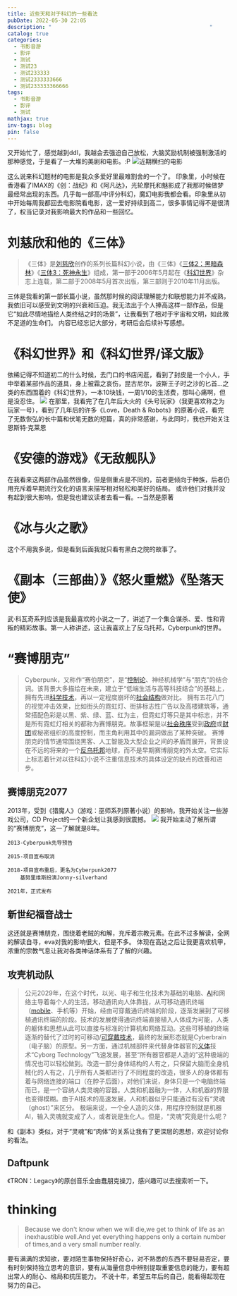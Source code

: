 ```yaml
---
title: 近些天和对于科幻的一些看法
pubDate: 2022-05-30 22:05
description: "                                                  "
catalog: true
categories:
  - 书影音游
  - 影评
  - 测试
  - 测试23
  - 测试233333
  - 测试2333333666
  - 测试233333366666
tags:
  - 书影音游
  - 影评
  - 测试
mathjax: true
inv-tags: blog
pin: false
---
```


又开始忙了，感觉越到ddl，我越会去强迫自己放松，大脑奖励机制被强制激活的那种感觉，于是看了一大堆的美剧和电影。:P
![近期横扫的电影](https://typecho-asyncx.oss-cn-qingdao.aliyuncs.com/202205222218049.png)

这么说来科幻题材的电影是我众多爱好里最难割舍的一个了。
印象里，小时候在香港看了IMAX的《创：战纪》和《阿凡达》，光轮摩托和魅影成了我那时候做梦最经常出现的东西。几乎每一部高/中评分科幻，魔幻电影我都会看。印象里从初中开始每周我都回去电影院看电影，这一爱好持续到高二，很多事情记得不是很清了，权当记录对我影响最大的作品和一些回忆。
# 刘慈欣和他的《三体》
>《三体》是[刘慈欣](https://baike.baidu.com/item/%E5%88%98%E6%85%88%E6%AC%A3/142084)创作的系列长篇科幻小说，由《三体》《[三体2：黑暗森林](https://baike.baidu.com/item/%E4%B8%89%E4%BD%932%EF%BC%9A%E9%BB%91%E6%9A%97%E6%A3%AE%E6%9E%97/5167055)》《[三体3：死神永生](https://baike.baidu.com/item/%E4%B8%89%E4%BD%933%EF%BC%9A%E6%AD%BB%E7%A5%9E%E6%B0%B8%E7%94%9F/3469895)》组成，第一部于2006年5月起在《[科幻世界](https://baike.baidu.com/item/%E7%A7%91%E5%B9%BB%E4%B8%96%E7%95%8C/298990)》杂志上连载，第二部于2008年5月首次出版，第三部则于2010年11月出版。

三体是我看的第一部长篇小说，虽然那时候的阅读理解能力和联想能力并不成熟，我依旧可以感受到文明的兴衰和压迫。我无法出于个人捧高这样一部作品，但是它“如此尽情地描绘人类终结之时的场景”，让我看到了相对于宇宙和文明，如此微不足道的生命们。
内容已经忘记大部分，考研后会后续补写感想。
# 《科幻世界》和《科幻世界/译文版》
依稀记得不知道初二的什么时候，去门口的书店闲逛，看到了封皮是一个小人，手中举着某部作品的道具，身上被霜之哀伤，昆古尼尔，波斯王子时之沙的匕首...之类的东西围着的《科幻世界》，一本10块钱，一周1/10的生活费，那叫心痛啊，但是没忍住。
![](https://typecho-asyncx.oss-cn-qingdao.aliyuncs.com/202205222240960.png)
在那里，我看完了在几年后大火的《头号玩家》（我更喜欢称之为玩家一号），看到了几年后的许多《Love，Death & Robots》的原著小说，看完了无数恢弘的长中篇和伏笔无数的短篇，真的非常感谢，与此同时，我也开始关注恩斯特·克莱恩
# 《安德的游戏》《无敌舰队》
在我看来这两部作品虽然很像，但是侧重点是不同的，前者更倾向于种族，后者仍用充斥着早期流行文化的语言来描写相对轻松和美好的结局。
或许他们对我并没有起到很大影响，但是我也建议读者去看一看。--当然是原著
# 《冰与火之歌》
这个不用我多说，但是看到后面我就只看有黑白之院的故事了。
# 《副本（三部曲）》《怒火重燃》《坠落天使》
武·科瓦奇系列应该是我最喜欢的小说之一了，讲述了一个集合谋杀、爱、性和背叛的精彩故事。第一人称讲述，这让我喜欢上了反乌托邦，Cyberpunk的世界。
# “赛博朋克”
>Cyberpunk，又称作“赛伯朋克”，是“[控制论](https://baike.baidu.com/item/%E6%8E%A7%E5%88%B6%E8%AE%BA/1139081)、神经机械学”与“朋克”的结合词。该背景大多描绘在未来，建立于“低端生活与高等科技结合”的基础上，拥有先进[科学技术](https://baike.baidu.com/item/%E7%A7%91%E5%AD%A6%E6%8A%80%E6%9C%AF/3348043)，再以一定程度崩坏的[社会结构](https://baike.baidu.com/item/%E7%A4%BE%E4%BC%9A%E7%BB%93%E6%9E%84/82310)做对比。
拥有五花八门的视觉冲击效果，比如街头的霓虹灯、街排标志性广告以及高楼建筑等，通常搭配色彩是以黑、紫、绿、蓝、红为主，但霓虹灯等只是其中标志，并不是所有霓虹灯相关的都称为赛博朋克。故事框架是以[社会秩序](https://baike.baidu.com/item/%E7%A4%BE%E4%BC%9A%E7%A7%A9%E5%BA%8F/6157440)受到[政府](https://baike.baidu.com/item/%E6%94%BF%E5%BA%9C/1416952)或[财团](https://baike.baidu.com/item/%E8%B4%A2%E5%9B%A2/436908)或秘密组织的高度控制，而主角利用其中的漏洞做出了某种突破。
赛博朋克的情节通常围绕黑客、人工智能及大型企业之间的矛盾而展开，背景设在不远的将来的一个[反乌托邦](https://baike.baidu.com/item/%E5%8F%8D%E4%B9%8C%E6%89%98%E9%82%A6/9441528)地球，而不是早期赛博朋克的外太空。它实际上标志着针对以往科幻小说不注重信息技术的具体设定的缺点的改善和进步。

## 赛博朋克2077
2013年，受到《猎魔人》（游戏：巫师系列原著小说）的影响，我开始关注一些游戏公司，CD Project的一个新企划让我感到很震撼。
![](https://typecho-asyncx.oss-cn-qingdao.aliyuncs.com/202205222256343.png)
我开始主动了解所谓的“赛博朋克”，这一了解就是8年。
```
2013-Cyberpunk先导预告

2015-项目宣布取消

2018-项目宣布重启，更名为Cyberpunk2077
	基努里维斯扮演Jonny·silverhand
	
2021年，正式发布
```

## 新世纪福音战士
这还就是赛博朋克，围绕着老贼的和解，充斥着宗教元素。在此不过多解读，全网的解读自寻，eva对我的影响很大，但是不多。
体现在高达之后让我更喜欢机甲，浓重的宗教气息让我对各类神话体系有了了解的兴趣。
## 攻壳机动队
>公元2029年，在这个时代，以光、电子和生化技术为基础的电脑、[AI](https://baike.baidu.com/item/AI/25417)和网络主导着每个人的生活。移动通讯向人体靠拢，从可移动通讯终端（[mobile](https://baike.baidu.com/item/mobile)、手机等）开始，经由可穿戴通讯终端的阶段，逐渐发展到了可移植通讯终端的阶段。技术的发展使得通讯终端直接植入人体成为可能，人类的躯体和思想从此可以直接与标准的计算机和网络互动。这些可移植的终端逐渐的替代了过时的可移动/[可穿戴技术](https://baike.baidu.com/item/%E5%8F%AF%E7%A9%BF%E6%88%B4%E6%8A%80%E6%9C%AF/6163612)，最终的发展形态就是Cyberbrain（电子脑）的原型。另一方面，通过机械部件来代替身体器官的[义体](https://baike.baidu.com/item/%E4%B9%89%E4%BD%93)技术“Cyborg Technology”飞速发展，甚至“所有器官都是人造的”这种极端的情况也可以轻松做到。改造一部分身体结构的人有之，只保留大脑而全身机械化的人有之，几乎所有人类都进行了不同程度的改造，很多人的身体都有着与网络连接的端口（在脖子后面），对他们来说，身体只是一个电脑终端而已，是一个容纳人类灵魂的容器。人类和机器融为一体，人和机器的界限也变得模糊。由于AI技术的高速发展，人和机器似乎只能通过有没有“灵魂（ghost）”来区分。 极端来说，一个全人造的义体，用程序控制就是机器AI，输入灵魂就变成了人，或者说是生化人。但是，“灵魂”究竟是什么呢？

和《副本》类似，对于“灵魂”和“肉体”的关系让我有了更深层的思想，欢迎讨论你的看法。
## Daftpunk
《TRON：Legacy》的原创音乐全由蠢朋克操刀，感兴趣可以去搜索听一下。

# thinking

>Because we don't know when we will die,we get to think of life as an inexhaustible well.And yet everything happens only a certain number of times,and a very small number really.  

要有满满的求知欲，要对陌生事物保持好奇心，对不熟悉的东西不要轻易否定，要有时刻保持独立思考的意识，要有从海量信息中辨别提取重要信息的能力，要有超出常人的耐心、格局和抗压能力。
不说十年，希望五年后的自己，能看得起现在努力的自己。
